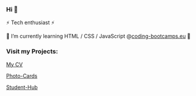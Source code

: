 ### Hi 👋

⚡ Tech enthusiast ⚡

🌱 I’m currently learning HTML / CSS / JavaScript @[coding-bootcamps.eu](https://www.coding-bootcamps.eu) 🌱

### Visit my Projects:
[My CV](https://3ddy1337.github.io/cv-etienne/)

[Photo-Cards](https://3ddy1337.github.io/photo-card/)

[Student-Hub](https://3ddy1337.github.io/Student-Hub/)


<!--
**3ddy1337/3ddy1337** is a ✨ _special_ ✨ repository because its `README.md` (this file) appears on your GitHub profile.

Here are some ideas to get you started:

- 🔭 I’m currently working on ...
- 🌱 I’m currently learning ...
- 👯 I’m looking to collaborate on ...
- 🤔 I’m looking for help with ...
- 💬 Ask me about ...
- 📫 How to reach me: ...
- 😄 Pronouns: ...
- ⚡ Fun fact: ...
-->
